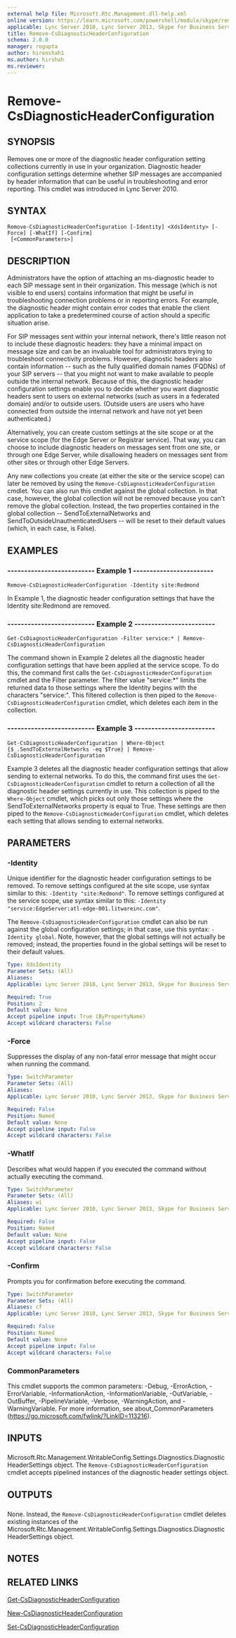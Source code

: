 ```yaml
---
external help file: Microsoft.Rtc.Management.dll-help.xml
online version: https://learn.microsoft.com/powershell/module/skype/remove-csdiagnosticheaderconfiguration
applicable: Lync Server 2010, Lync Server 2013, Skype for Business Server 2015, Skype for Business Server 2019
title: Remove-CsDiagnosticHeaderConfiguration
schema: 2.0.0
manager: rogupta
author: hirenshah1
ms.author: hirshah
ms.reviewer:
---
```


# Remove-CsDiagnosticHeaderConfiguration

## SYNOPSIS
Removes one or more of the diagnostic header configuration setting collections currently in use in your organization.
Diagnostic header configuration settings determine whether SIP messages are accompanied by header information that can be useful in troubleshooting and error reporting.
This cmdlet was introduced in Lync Server 2010.


## SYNTAX

```
Remove-CsDiagnosticHeaderConfiguration [-Identity] <XdsIdentity> [-Force] [-WhatIf] [-Confirm]
 [<CommonParameters>]
```

## DESCRIPTION
Administrators have the option of attaching an ms-diagnostic header to each SIP message sent in their organization.
This message (which is not visible to end users) contains information that might be useful in troubleshooting connection problems or in reporting errors.
For example, the diagnostic header might contain error codes that enable the client application to take a predetermined course of action should a specific situation arise.

For SIP messages sent within your internal network, there's little reason not to include these diagnostic headers: they have a minimal impact on message size and can be an invaluable tool for administrators trying to troubleshoot connectivity problems.
However, diagnostic headers also contain information -- such as the fully qualified domain names (FQDNs) of your SIP servers -- that you might not want to make available to people outside the internal network.
Because of this, the diagnostic header configuration settings enable you to decide whether you want diagnostic headers sent to users on external networks (such as users in a federated domain) and/or to outside users.
(Outside users are users who have connected from outside the internal network and have not yet been authenticated.)

Alternatively, you can create custom settings at the site scope or at the service scope (for the Edge Server or Registrar service).
That way, you can choose to include diagnostic headers on messages sent from one site, or through one Edge Server, while disallowing headers on messages sent from other sites or through other Edge Servers.

Any new collections you create (at either the site or the service scope) can later be removed by using the `Remove-CsDiagnosticHeaderConfiguration` cmdlet.
You can also run this cmdlet against the global collection.
In that case, however, the global collection will not be removed because you can't remove the global collection.
Instead, the two properties contained in the global collection -- SendToExternalNetworks and SendToOutsideUnauthenticatedUsers -- will be reset to their default values (which, in each case, is False).


## EXAMPLES

### -------------------------- Example 1 ------------------------
```
Remove-CsDiagnosticHeaderConfiguration -Identity site:Redmond
```

In Example 1, the diagnostic header configuration settings that have the Identity site:Redmond are removed.


### -------------------------- Example 2 ------------------------
```
Get-CsDiagnosticHeaderConfiguration -Filter service:* | Remove-CsDiagnosticHeaderConfiguration
```

The command shown in Example 2 deletes all the diagnostic header configuration settings that have been applied at the service scope.
To do this, the command first calls the `Get-CsDiagnosticHeaderConfiguration` cmdlet and the Filter parameter.
The filter value "service:*" limits the returned data to those settings where the Identity begins with the characters "service:".
This filtered collection is then piped to the `Remove-CsDiagnosticHeaderConfiguration` cmdlet, which deletes each item in the collection.


### -------------------------- Example 3 ------------------------
```
Get-CsDiagnosticHeaderConfiguration | Where-Object {$_.SendToExternalNetworks -eq $True} | Remove-CsDiagnosticHeaderConfiguration
```

Example 3 deletes all the diagnostic header configuration settings that allow sending to external networks.
To do this, the command first uses the `Get-CsDiagnosticHeaderConfiguration` cmdlet to return a collection of all the diagnostic header settings currently in use.
This collection is piped to the `Where-Object` cmdlet, which picks out only those settings where the SendToExternalNetworks property is equal to True.
These settings are then piped to the `Remove-CsDiagnosticHeaderConfiguration` cmdlet, which deletes each setting that allows sending to external networks.


## PARAMETERS

### -Identity
Unique identifier for the diagnostic header configuration settings to be removed.
To remove settings configured at the site scope, use syntax similar to this: `-Identity "site:Redmond"`.
To remove settings configured at the service scope, use syntax similar to this: `-Identity "service:EdgeServer:atl-edge-001.litwareinc.com"`.

The `Remove-CsDiagnosticHeaderConfiguration` cmdlet can also be run against the global configuration settings; in that case, use this syntax: `-Identity global`.
Note, however, that the global settings will not actually be removed; instead, the properties found in the global settings will be reset to their default values.


```yaml
Type: XdsIdentity
Parameter Sets: (All)
Aliases: 
Applicable: Lync Server 2010, Lync Server 2013, Skype for Business Server 2015, Skype for Business Server 2019

Required: True
Position: 2
Default value: None
Accept pipeline input: True (ByPropertyName)
Accept wildcard characters: False
```

### -Force
Suppresses the display of any non-fatal error message that might occur when running the command.

```yaml
Type: SwitchParameter
Parameter Sets: (All)
Aliases: 
Applicable: Lync Server 2010, Lync Server 2013, Skype for Business Server 2015, Skype for Business Server 2019

Required: False
Position: Named
Default value: None
Accept pipeline input: False
Accept wildcard characters: False
```

### -WhatIf
Describes what would happen if you executed the command without actually executing the command.

```yaml
Type: SwitchParameter
Parameter Sets: (All)
Aliases: wi
Applicable: Lync Server 2010, Lync Server 2013, Skype for Business Server 2015, Skype for Business Server 2019

Required: False
Position: Named
Default value: None
Accept pipeline input: False
Accept wildcard characters: False
```

### -Confirm
Prompts you for confirmation before executing the command.

```yaml
Type: SwitchParameter
Parameter Sets: (All)
Aliases: cf
Applicable: Lync Server 2010, Lync Server 2013, Skype for Business Server 2015, Skype for Business Server 2019

Required: False
Position: Named
Default value: None
Accept pipeline input: False
Accept wildcard characters: False
```

### CommonParameters
This cmdlet supports the common parameters: -Debug, -ErrorAction, -ErrorVariable, -InformationAction, -InformationVariable, -OutVariable, -OutBuffer, -PipelineVariable, -Verbose, -WarningAction, and -WarningVariable. For more information, see about_CommonParameters (https://go.microsoft.com/fwlink/?LinkID=113216).

## INPUTS

###  
Microsoft.Rtc.Management.WritableConfig.Settings.Diagnostics.DiagnosticHeaderSettings object.
The `Remove-CsDiagnosticHeaderConfiguration` cmdlet accepts pipelined instances of the diagnostic header settings object.

## OUTPUTS

###  
None.
Instead, the `Remove-CsDiagnosticHeaderConfiguration` cmdlet deletes existing instances of the Microsoft.Rtc.Management.WritableConfig.Settings.Diagnostics.DiagnosticHeaderSettings object.

## NOTES

## RELATED LINKS

[Get-CsDiagnosticHeaderConfiguration](Get-CsDiagnosticHeaderConfiguration.md)

[New-CsDiagnosticHeaderConfiguration](New-CsDiagnosticHeaderConfiguration.md)

[Set-CsDiagnosticHeaderConfiguration](Set-CsDiagnosticHeaderConfiguration.md)

